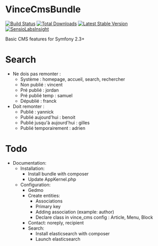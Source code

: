 VinceCmsBundle
==============

[![Build Status](https://travis-ci.org/vincentchalamon/VinceCmsBundle.png?branch=1.0.0)](https://travis-ci.org/vincentchalamon/VinceCmsBundle)
[![Total Downloads](https://poser.pugx.org/vince/cms-bundle/downloads.png)](https://packagist.org/packages/vince/cms-bundle)
[![Latest Stable Version](https://poser.pugx.org/vince/cms-bundle/v/stable.png)](https://packagist.org/packages/vince/cms-bundle)
[![SensioLabsInsight](https://insight.sensiolabs.com/projects/ac59862d-c431-4d62-b98e-dfb92f331c68/mini.png)](https://insight.sensiolabs.com/projects/ac59862d-c431-4d62-b98e-dfb92f331c68)

Basic CMS features for Symfony 2.3+

Search
======

* Ne dois pas remonter :
    * Système : homepage, accueil, search, rechercher
    * Non publié : vincent
    * Pré publié : jordan
    * Pré publié temp : samuel
    * Dépublié : franck
* Doit remonter :
    * Publié : yannick
    * Publié aujourd'hui : benoit
    * Publié jusqu'à aujourd'hui : gilles
    * Publié temporairement : adrien

Todo
====

* Documentation:
    * Installation:
        * Install bundle with composer
        * Update AppKernel.php
    * Configuration:
        * Gedmo
        * Create entities:
            * Associations
            * Primary key
            * Adding association (example: author)
            * Declare class in vince_cms config : Article, Menu, Block
        * Contact: noreply, recipient
        * Search:
            * Install elasticsearch with composer
            * Launch elasticsearch

